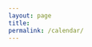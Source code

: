 ```yaml
---
layout: page
title: 
permalink: /calendar/
---
```



<script src='https://unpkg.com/@fullcalendar/core@4.3.1/main.min.js'></script>


<link href='https://unpkg.com/@fullcalendar/core@4.3.1/main.min.css' rel='stylesheet' />
<link href='https://unpkg.com/@fullcalendar/daygrid@4.3.0/main.min.css' rel='stylesheet' />
<link href='https://unpkg.com/@fullcalendar/list@4.3.0/main.min.css' rel='stylesheet' />

<script src='https://unpkg.com/@fullcalendar/daygrid@4.3.0/main.min.js'></script>
<script src='https://unpkg.com/@fullcalendar/list@4.3.0/main.min.js'></script>
<script src='https://unpkg.com/@fullcalendar/google-calendar@4.3.0/main.min.js'></script>

  <script>

  document.addEventListener('DOMContentLoaded', function() {
    var calendarEl = document.getElementById('calendar');

    var calendar = new FullCalendar.Calendar(calendarEl, {
      plugins: [ 'dayGrid', 'list', 'googleCalendar' ],
      header: {
        left: 'prev,next today',
        center: 'title',
        right: 'dayGridMonth,listYear'
      },

      displayEventTime: false, // don't show the time column in list view

      // THIS KEY WON'T WORK IN PRODUCTION!!!
      // To make your own Google API key, follow the directions here:
      // http://fullcalendar.io/docs/google_calendar/
      googleCalendarApiKey: 'AIzaSyCcN07bgoXITC7FBY7mq5mnYVR05fIUh9k',

      // US Holidays
      events: 'cf96q2jcqhgh2jh5rt0rc49jns@group.calendar.google.com',
      eventColor: '#808080',
      eventTextColor: '#FFFFFF',

      eventClick: function(arg) {

        // opens events in a popup window
        window.open(arg.event.url, '_blank', 'width=700,height=600');

        // prevents current tab from navigating
        arg.jsEvent.preventDefault();
      }

    });

    calendar.render();
  });

</script>


<div id='calendar'></div>
